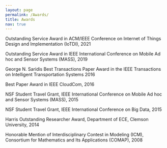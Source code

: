 ```yaml
---
layout: page
permalink: /Awards/
title: Awards
nav: true
---
```


Outstanding Service Award in ACM/IEEE Conference on Internet of Things Design and Implementation (IoTDI), 2021

Outstanding Service Award in IEEE International Conference on Mobile Ad hoc and Sensor Systems (MASS), 2019

George N. Saridis Best Transactions Paper Award in the IEEE Transactions on Intelligent Transportation Systems 2016

Best Paper Award in IEEE CloudCom, 2016

NSF Student Travel Grant, IEEE International Conference on Mobile Ad hoc and Sensor Systems (MASS), 2015

NSF Student Travel Grant, IEEE International Conference on Big Data, 2015

Harris Outstanding Researcher Award, Department of ECE, Clemson University, 2014

Honorable Mention of Interdisciplinary Contest in Modeling (ICM), Consortium for Mathematics and Its Applications (COMAP), 2008


